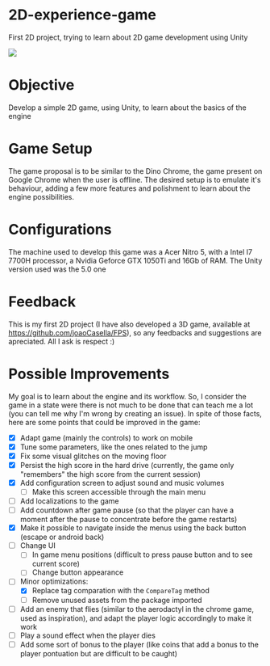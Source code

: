 # 2D-experience-game
First 2D project, trying to learn about 2D game development using Unity

![](Demo.gif)

# Objective
Develop a simple 2D game, using Unity, to learn about the basics of the engine

# Game Setup
The game proposal is to be similar to the Dino Chrome, the game present on Google Chrome when the user is offline. The desired setup is to emulate it's behaviour, adding a few more features and polishment to learn about the engine possibilities.

# Configurations
The machine used to develop this game was a Acer Nitro 5, with a Intel I7 7700H processor, a Nvidia Geforce GTX 1050Ti and 16Gb of RAM. The Unity version used was the 5.0 one

# Feedback
This is my first 2D project (I have also developed a 3D game, available at https://github.com/joaoCasella/FPS), so any feedbacks and suggestions are apreciated. All I ask is respect :)

# Possible Improvements
My goal is to learn about the engine and its workflow. So, I consider the game in a state were there is not much to be done that can teach me a lot (you can tell me why I'm wrong by creating an issue). In spite of those facts, here are some points that could be improved in the game:

- [X] Adapt game (mainly the controls) to work on mobile
- [X] Tune some parameters, like the ones related to the jump
- [X] Fix some visual glitches on the moving floor
- [X] Persist the high score in the hard drive (currently, the game only "remembers" the high score from the current session)
- [X] Add configuration screen to adjust sound and music volumes
    - [ ] Make this screen accessible through the main menu
- [ ] Add localizations to the game
- [ ] Add countdown after game pause (so that the player can have a moment after the pause to concentrate before the game restarts)
- [X] Make it possible to navigate inside the menus using the back button (escape or android back)
- [ ] Change UI
    - [ ] In game menu positions (difficult to press pause button and to see current score)
    - [ ] Change button appearance
- [ ] Minor optimizations:
    - [X] Replace tag comparation with the `CompareTag` method
    - [ ] Remove unused assets from the package imported
- [ ] Add an enemy that flies (similar to the aerodactyl in the chrome game, used as inspiration), and adapt the player logic accordingly to make it work
- [ ] Play a sound effect when the player dies
- [ ] Add some sort of bonus to the player (like coins that add a bonus to the player pontuation but are difficult to be caught)
